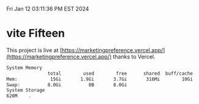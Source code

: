 Fri Jan 12 03:11:36 PM EST 2024

# vite Fifteen


This project is live at [https://marketingpreference.vercel.app/](https://marketingpreference.vercel.app/) thanks to Vercel.

```bash
System Memory
               total        used        free      shared  buff/cache   available
Mem:            15Gi       1.9Gi       3.7Gi       316Mi        10Gi        13Gi
Swap:          8.0Gi          0B       8.0Gi
System Storage
620M	.
